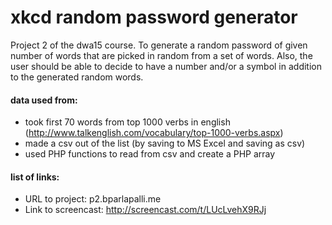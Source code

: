 # xkcd random password generator

Project 2 of the dwa15 course. To generate a random password of given number of words that are picked in random from a set of words. Also, the user should be able to decide to have a number and/or a symbol in addition to the generated random words.

#### data used from:
  - took first 70 words from  top 1000 verbs in english (http://www.talkenglish.com/vocabulary/top-1000-verbs.aspx)
  - made a csv out of the list (by saving to MS Excel and saving as csv)
  - used PHP functions to read from csv and create a PHP array


#### list of links:
- URL to project: p2.bparlapalli.me
- Link to screencast: http://screencast.com/t/LUcLvehX9RJj